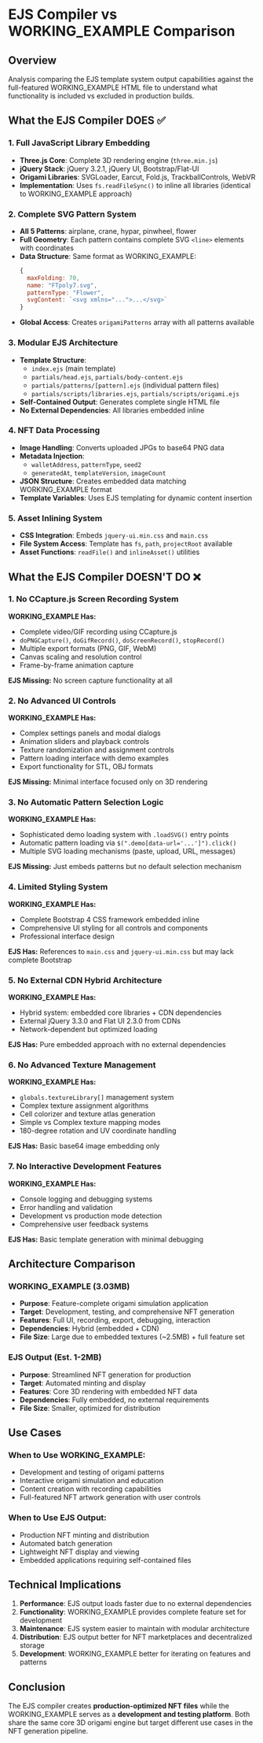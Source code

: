 # EJS Compiler vs WORKING_EXAMPLE Comparison

## Overview

Analysis comparing the EJS template system output capabilities against the full-featured WORKING_EXAMPLE HTML file to understand what functionality is included vs excluded in production builds.

## What the EJS Compiler DOES ✅

### **1. Full JavaScript Library Embedding**
- **Three.js Core**: Complete 3D rendering engine (`three.min.js`)
- **jQuery Stack**: jQuery 3.2.1, jQuery UI, Bootstrap/Flat-UI
- **Origami Libraries**: SVGLoader, Earcut, Fold.js, TrackballControls, WebVR
- **Implementation**: Uses `fs.readFileSync()` to inline all libraries (identical to WORKING_EXAMPLE approach)

### **2. Complete SVG Pattern System**
- **All 5 Patterns**: airplane, crane, hypar, pinwheel, flower
- **Full Geometry**: Each pattern contains complete SVG `<line>` elements with coordinates
- **Data Structure**: Same format as WORKING_EXAMPLE:
  ```javascript
  {
    maxFolding: 70,
    name: "FTpoly7.svg", 
    patternType: "Flower",
    svgContent: `<svg xmlns="...">...</svg>`
  }
  ```
- **Global Access**: Creates `origamiPatterns` array with all patterns available

### **3. Modular EJS Architecture**
- **Template Structure**: 
  - `index.ejs` (main template)
  - `partials/head.ejs`, `partials/body-content.ejs`
  - `partials/patterns/[pattern].ejs` (individual pattern files)
  - `partials/scripts/libraries.ejs`, `partials/scripts/origami.ejs`
- **Self-Contained Output**: Generates complete single HTML file
- **No External Dependencies**: All libraries embedded inline

### **4. NFT Data Processing**
- **Image Handling**: Converts uploaded JPGs to base64 PNG data
- **Metadata Injection**: 
  - `walletAddress`, `patternType`, `seed2`
  - `generatedAt`, `templateVersion`, `imageCount`
- **JSON Structure**: Creates embedded data matching WORKING_EXAMPLE format
- **Template Variables**: Uses EJS templating for dynamic content insertion

### **5. Asset Inlining System**
- **CSS Integration**: Embeds `jquery-ui.min.css` and `main.css`
- **File System Access**: Template has `fs`, `path`, `projectRoot` available
- **Asset Functions**: `readFile()` and `inlineAsset()` utilities

## What the EJS Compiler DOESN'T DO ❌

### **1. No CCapture.js Screen Recording System**
**WORKING_EXAMPLE Has:**
- Complete video/GIF recording using CCapture.js
- `doPNGCapture()`, `doGifRecord()`, `doScreenRecord()`, `stopRecord()`
- Multiple export formats (PNG, GIF, WebM)
- Canvas scaling and resolution control
- Frame-by-frame animation capture

**EJS Missing:** No screen capture functionality at all

### **2. No Advanced UI Controls**
**WORKING_EXAMPLE Has:**
- Complex settings panels and modal dialogs
- Animation sliders and playback controls
- Texture randomization and assignment controls
- Pattern loading interface with demo examples
- Export functionality for STL, OBJ formats

**EJS Missing:** Minimal interface focused only on 3D rendering

### **3. No Automatic Pattern Selection Logic**
**WORKING_EXAMPLE Has:**
- Sophisticated demo loading system with `.loadSVG()` entry points
- Automatic pattern loading via `$(".demo[data-url='...']").click()`
- Multiple SVG loading mechanisms (paste, upload, URL, messages)

**EJS Missing:** Just embeds patterns but no default selection mechanism

### **4. Limited Styling System**
**WORKING_EXAMPLE Has:**
- Complete Bootstrap 4 CSS framework embedded inline
- Comprehensive UI styling for all controls and components
- Professional interface design

**EJS Has:** References to `main.css` and `jquery-ui.min.css` but may lack complete Bootstrap

### **5. No External CDN Hybrid Architecture**
**WORKING_EXAMPLE Has:**
- Hybrid system: embedded core libraries + CDN dependencies
- External jQuery 3.3.0 and Flat UI 2.3.0 from CDNs
- Network-dependent but optimized loading

**EJS Has:** Pure embedded approach with no external dependencies

### **6. No Advanced Texture Management**
**WORKING_EXAMPLE Has:**
- `globals.textureLibrary[]` management system
- Complex texture assignment algorithms
- Cell colorizer and texture atlas generation
- Simple vs Complex texture mapping modes
- 180-degree rotation and UV coordinate handling

**EJS Has:** Basic base64 image embedding only

### **7. No Interactive Development Features**
**WORKING_EXAMPLE Has:**
- Console logging and debugging systems
- Error handling and validation
- Development vs production mode detection
- Comprehensive user feedback systems

**EJS Has:** Basic template generation with minimal debugging

## Architecture Comparison

### **WORKING_EXAMPLE (3.03MB)**
- **Purpose**: Feature-complete origami simulation application
- **Target**: Development, testing, and comprehensive NFT generation
- **Features**: Full UI, recording, export, debugging, interaction
- **Dependencies**: Hybrid (embedded + CDN)
- **File Size**: Large due to embedded textures (~2.5MB) + full feature set

### **EJS Output (Est. 1-2MB)**
- **Purpose**: Streamlined NFT generation for production
- **Target**: Automated minting and display
- **Features**: Core 3D rendering with embedded NFT data
- **Dependencies**: Fully embedded, no external requirements
- **File Size**: Smaller, optimized for distribution

## Use Cases

### **When to Use WORKING_EXAMPLE:**
- Development and testing of origami patterns
- Interactive origami simulation and education
- Content creation with recording capabilities
- Full-featured NFT artwork generation with user controls

### **When to Use EJS Output:**
- Production NFT minting and distribution
- Automated batch generation
- Lightweight NFT display and viewing
- Embedded applications requiring self-contained files

## Technical Implications

1. **Performance**: EJS output loads faster due to no external dependencies
2. **Functionality**: WORKING_EXAMPLE provides complete feature set for development
3. **Maintenance**: EJS system easier to maintain with modular architecture
4. **Distribution**: EJS output better for NFT marketplaces and decentralized storage
5. **Development**: WORKING_EXAMPLE better for iterating on features and patterns

## Conclusion

The EJS compiler creates **production-optimized NFT files** while the WORKING_EXAMPLE serves as a **development and testing platform**. Both share the same core 3D origami engine but target different use cases in the NFT generation pipeline.